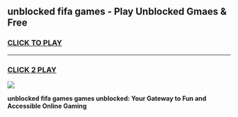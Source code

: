 
## unblocked fifa games - Play Unblocked Gmaes & Free
<h3>
<a href="https://premium.freeplayer.one?title=unblocked_fifa_games&ref=20F">CLICK TO PLAY</a></h3>
<hr>

<h3>
<a href="https://premium.freeplayer.one?title=unblocked_fifa_games&ref=20F">CLICK 2 PLAY</a>
  
</h3>

<a href="https://premium.freeplayer.one?title=unblocked_fifa_games&ref=20F/"><img src="https://clearcache.store/games.png"></a>


**unblocked fifa games games unblocked: Your Gateway to Fun and Accessible Online Gaming**
